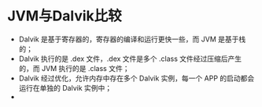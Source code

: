 # JVM与Dalvik比较

 - Dalvik 是基于寄存器的，寄存器的编译和运行更快一些，而 JVM 是基于栈的；
 - Dalvik 执行的是 .dex 文件，.dex 文件是多个 .class 文件经过压缩后产生的，而 JVM 执行的是 .class 文件；
 - Dalvik 经过优化，允许内存中存在多个 Dalvik 实例，每一个 APP 的启动都会运行在单独的 Dalvik 实例中；
 - 